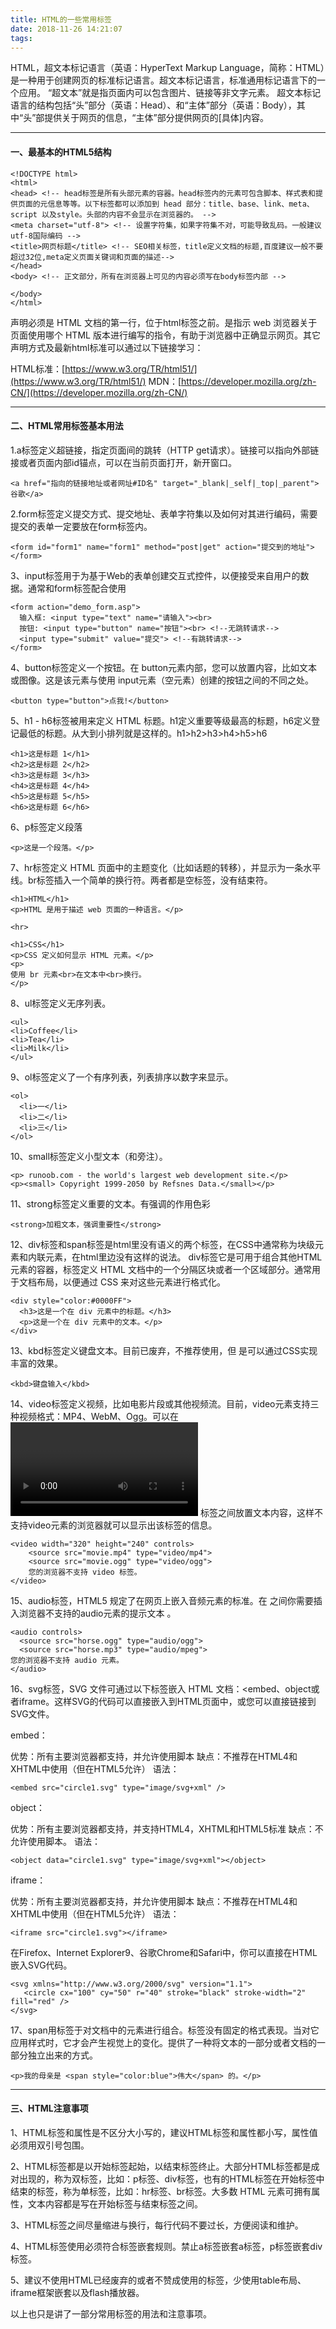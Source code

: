 ```yaml
---
title: HTML的一些常用标签
date: 2018-11-26 14:21:07
tags:
---
```

HTML，超文本标记语言（英语：HyperText Markup Language，简称：HTML）是一种用于创建网页的标准标记语言。超文本标记语言，标准通用标记语言下的一个应用。
“超文本”就是指页面内可以包含图片、链接等非文字元素。
超文本标记语言的结构包括“头”部分（英语：Head）、和“主体”部分（英语：Body），其中“头”部提供关于网页的信息，“主体”部分提供网页的[具体]内容。
***

#### 一、最基本的HTML5结构
```
<!DOCTYPE html>
<html> 
<head> <!-- head标签是所有头部元素的容器。head标签内的元素可包含脚本、样式表和提供页面的元信息等等。以下标签都可以添加到 head 部分：title、base、link、meta、script 以及style。头部的内容不会显示在浏览器的。 -->
<meta charset="utf-8"> <!-- 设置字符集，如果字符集不对，可能导致乱码。一般建议utf-8国际编码 -->
<title>网页标题</title> <!-- SEO相关标签，title定义文档的标题,百度建议一般不要超过32位,meta定义页面关键词和页面的描述-->
</head>
<body> <!-- 正文部分，所有在浏览器上可见的内容必须写在body标签内部 -->
    
</body>
</html>
```
<!DOCTYPE> 声明必须是 HTML 文档的第一行，位于html标签之前。<!DOCTYPE>是指示 web 浏览器关于页面使用哪个 HTML 版本进行编写的指令，有助于浏览器中正确显示网页。其它声明方式及最新html标准可以通过以下链接学习：
HTML标准：[https://www.w3.org/TR/html51/](https://www.w3.org/TR/html51/)
MDN：[https://developer.mozilla.org/zh-CN/](https://developer.mozilla.org/zh-CN/)
***
#### 二、HTML常用标签基本用法
1.a标签定义超链接，指定页面间的跳转（HTTP get请求）。链接可以指向外部链接或者页面内部id锚点，可以在当前页面打开，新开窗口。

```
<a href="指向的链接地址或者网址#ID名" target="_blank|_self|_top|_parent">谷歌</a>
```
2.form标签定义提交方式、提交地址、表单字符集以及如何对其进行编码，需要提交的表单一定要放在form标签内。
```
<form id="form1" name="form1" method="post|get" action="提交到的地址"></form>
```
3、input标签用于为基于Web的表单创建交互式控件，以便接受来自用户的数据。通常和form标签配合使用
```
<form action="demo_form.asp">
  输入框: <input type="text" name="请输入"><br>
  按钮: <input type="button" name="按钮"><br> <!--无跳转请求-->
  <input type="submit" value="提交"> <!--有跳转请求-->
</form>
```
4、button标签定义一个按钮。在 button元素内部，您可以放置内容，比如文本或图像。这是该元素与使用 input元素（空元素）创建的按钮之间的不同之处。
```
<button type="button">点我!</button>
```
5、h1 - h6标签被用来定义 HTML 标题。h1定义重要等级最高的标题，h6定义登记最低的标题。从大到小排列就是这样的。h1>h2>h3>h4>h5>h6
```
<h1>这是标题 1</h1> 
<h2>这是标题 2</h2> 
<h3>这是标题 3</h3> 
<h4>这是标题 4</h4> 
<h5>这是标题 5</h5> 
<h6>这是标题 6</h6>
```
6、p标签定义段落
```
<p>这是一个段落。</p>
```
7、hr标签定义 HTML 页面中的主题变化（比如话题的转移），并显示为一条水平线。br标签插入一个简单的换行符。两者都是空标签，没有结束符。
```
<h1>HTML</h1>
<p>HTML 是用于描述 web 页面的一种语言。</p>

<hr>

<h1>CSS</h1>
<p>CSS 定义如何显示 HTML 元素。</p>
<p> 
使用 br 元素<br>在文本中<br>换行。 
</p>
```
8、ul标签定义无序列表。
```
<ul>
<li>Coffee</li>
<li>Tea</li>
<li>Milk</li>
</ul>
```
9、ol标签定义了一个有序列表，列表排序以数字来显示。
```
<ol>
  <li>一</li>
  <li>二</li>
  <li>三</li>
</ol>
```
10、small标签定义小型文本（和旁注）。
```
<p> runoob.com - the world's largest web development site.</p>
<p><small> Copyright 1999-2050 by Refsnes Data.</small></p>
```
11、strong标签定义重要的文本。有强调的作用色彩
```
<strong>加粗文本，强调重要性</strong>
```
12、div标签和span标签是html里没有语义的两个标签，在CSS中通常称为块级元素和内联元素，在html里边没有这样的说法。
div标签它是可用于组合其他HTML元素的容器，标签定义 HTML 文档中的一个分隔区块或者一个区域部分。通常用于文档布局，以便通过 CSS 来对这些元素进行格式化。
```
<div style="color:#0000FF">
  <h3>这是一个在 div 元素中的标题。</h3>
  <p>这是一个在 div 元素中的文本。</p>
</div>
```
13、kbd标签定义键盘文本。目前已废弃，不推荐使用，但 是可以通过CSS实现丰富的效果。
```
<kbd>键盘输入</kbd>
```
14、video标签定义视频，比如电影片段或其他视频流。目前，video元素支持三种视频格式：MP4、WebM、Ogg。可以在 <video> 和 </video> 标签之间放置文本内容，这样不支持video元素的浏览器就可以显示出该标签的信息。
```
<video width="320" height="240" controls>
    <source src="movie.mp4" type="video/mp4">
    <source src="movie.ogg" type="video/ogg">
    您的浏览器不支持 video 标签。
</video>
```
15、audio标签，HTML5 规定了在网页上嵌入音频元素的标准。在<audio> 与 </audio> 之间你需要插入浏览器不支持的audio元素的提示文本 。
```
<audio controls>
  <source src="horse.ogg" type="audio/ogg">
  <source src="horse.mp3" type="audio/mpeg">
您的浏览器不支持 audio 元素。
</audio>
```
16、svg标签，SVG 文件可通过以下标签嵌入 HTML 文档：<embed、object或者iframe。这样SVG的代码可以直接嵌入到HTML页面中，或您可以直接链接到SVG文件。

embed：

优势：所有主要浏览器都支持，并允许使用脚本
缺点：不推荐在HTML4和XHTML中使用（但在HTML5允许）
语法：
```
<embed src="circle1.svg" type="image/svg+xml" />
```
object：

优势：所有主要浏览器都支持，并支持HTML4，XHTML和HTML5标准
缺点：不允许使用脚本。
语法：
```
<object data="circle1.svg" type="image/svg+xml"></object>
```
iframe：

优势：所有主要浏览器都支持，并允许使用脚本
缺点：不推荐在HTML4和XHTML中使用（但在HTML5允许）
语法：
```
<iframe src="circle1.svg"></iframe>
```
在Firefox、Internet Explorer9、谷歌Chrome和Safari中，你可以直接在HTML嵌入SVG代码。
```
<svg xmlns="http://www.w3.org/2000/svg" version="1.1">
   <circle cx="100" cy="50" r="40" stroke="black" stroke-width="2" fill="red" />
</svg>
```
17、span用标签于对文档中的元素进行组合。标签没有固定的格式表现。当对它应用样式时，它才会产生视觉上的变化。提供了一种将文本的一部分或者文档的一部分独立出来的方式。
```
<p>我的母亲是 <span style="color:blue">伟大</span> 的。</p>
```
***
#### 三、HTML注意事项
1、HTML标签和属性是不区分大小写的，建议HTML标签和属性都小写，属性值必须用双引号包围。

2、HTML标签都是以开始标签起始，以结束标签终止。大部分HTML标签都是成对出现的，称为双标签，比如：p标签、div标签，也有的HTML标签在开始标签中结束的标签，称为单标签，比如：hr标签、br标签。大多数 HTML 元素可拥有属性，文本内容都是写在开始标签与结束标签之间。

3、HTML标签之间尽量缩进与换行，每行代码不要过长，方便阅读和维护。

4、HTML标签使用必须符合标签嵌套规则。禁止a标签嵌套a标签，p标签嵌套div标签。

5、建议不使用HTML已经废弃的或者不赞成使用的标签，少使用table布局、iframe框架嵌套以及flash播放器。

以上也只是讲了一部分常用标签的用法和注意事项。
